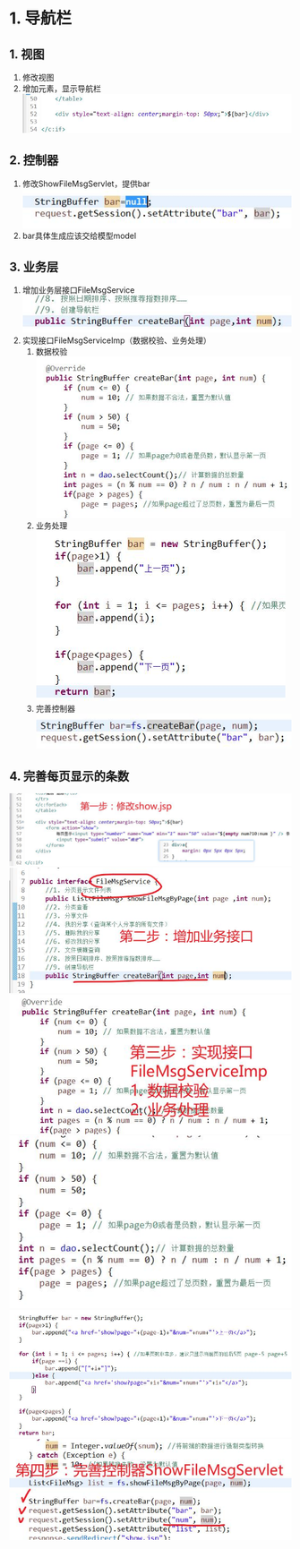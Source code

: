 # 1. 导航栏
## 1. 视图
1. 修改视图
2. 增加元素，显示导航栏
![](day11_files/1.jpg)
## 2. 控制器
1. 修改ShowFileMsgServlet，提供bar
![](day11_files/2.jpg)
2. bar具体生成应该交给模型model
## 3. 业务层
1. 增加业务层接口FileMsgService
![](day11_files/3.jpg)
2. 实现接口FileMsgServiceImp（数据校验、业务处理）
	1. 数据校验
	![](day11_files/4.jpg)
	2. 业务处理
	![](day11_files/6.jpg)
	3. 完善控制器
	![](day11_files/5.jpg)
## 4. 完善每页显示的条数
![](day11_files/7.jpg)
![](day11_files/9.jpg)
![](day11_files/10.jpg)
![](day11_files/11.jpg)
![](day11_files/12.jpg)
![](day11_files/8.jpg)
